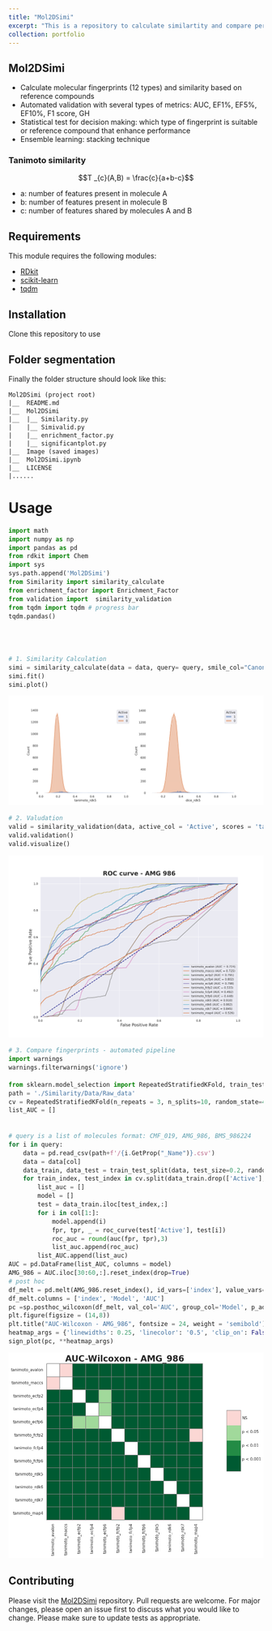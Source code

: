```yaml
---
title: "Mol2DSimi"
excerpt: "This is a repository to calculate similartity and compare performance of different types of fingerprints <br/><img src="/images/Mol2DSimi/simi.jpg" width="500">"
collection: portfolio
---
```



## Mol2DSimi
- Calculate molecular fingerprints (12 types) and similarity based on reference compounds
- Automated validation with several types of metrics: AUC, EF1%, EF5%, EF10%, F1 score, GH
- Statistical test for decision making: which type of fingerprint is suitable or reference compound that enhance performance
- Ensemble learning: stacking technique

### Tanimoto similarity

$$T _{c}(A,B) = \frac{c}{a+b-c}$$

- a: number of features present in molecule A 
- b: number of features present in molecule B 
- c: number of features shared by molecules A and B


## Requirements

This module requires the following modules:

- [RDkit](https://www.rdkit.org/)
- [scikit-learn](https://scikit-learn.org/stable/)
- [tqdm](https://pypi.org/project/tqdm/)

## Installation
Clone this repository to use

## Folder segmentation

Finally the folder structure should look like this:

    Mol2DSimi (project root)
    |__  README.md
    |__  Mol2DSimi
    |__  |__ Similarity.py
    |    |__ Simivalid.py
    |    |__ enrichment_factor.py
    |    |__ significantplot.py
    |__  Image (saved images)
    |__  Mol2DSimi.ipynb 
    |__  LICENSE
    |......

# Usage

```python
import math
import numpy as np
import pandas as pd
from rdkit import Chem
import sys
sys.path.append('Mol2DSimi')
from Similarity import similarity_calculate
from enrichment_factor import Enrichment_Factor
from validation import  similarity_validation
from tqdm import tqdm # progress bar
tqdm.pandas()




# 1. Similarity Calculation
simi = similarity_calculate(data = data, query= query, smile_col="CanonSmiles", active_col='Active')
simi.fit()
simi.plot()
```

<img src='/images/Mol2DSimi/AMG_986_rdk5.png'>

```python
# 2. Valudation
valid = similarity_validation(data, active_col = 'Active', scores = 'tanimoto',plot_type = 'roc', figsize = (14,10), query =i )
valid.validation()
valid.visualize()
```

<img src='/images/Mol2DSimi/AMG_986.png'>

```python
# 3. Compare fingerprints - automated pipeline
import warnings
warnings.filterwarnings('ignore')

from sklearn.model_selection import RepeatedStratifiedKFold, train_test_split
path = './Similarity/Data/Raw_data'
cv = RepeatedStratifiedKFold(n_repeats = 3, n_splits=10, random_state=42)
list_AUC = []


# query is a list of molecules format: CMF_019, AMG_986, BMS_986224 
for i in query:
    data = pd.read_csv(path+f'/{i.GetProp("_Name")}.csv')
    data = data[col]
    data_train, data_test = train_test_split(data, test_size=0.2, random_state=42, stratify = data.Active)
    for train_index, test_index in cv.split(data_train.drop(['Active'], axis =1), data_train['Active']):
        list_auc = []
        model = []
        test = data_train.iloc[test_index,:]
        for i in col[1:]:
            model.append(i)
            fpr, tpr, _ = roc_curve(test['Active'], test[i])
            roc_auc = round(auc(fpr, tpr),3)
            list_auc.append(roc_auc)
        list_AUC.append(list_auc)
AUC = pd.DataFrame(list_AUC, columns = model)
AMG_986 = AUC.iloc[30:60,:].reset_index(drop=True)
# post hoc
df_melt = pd.melt(AMG_986.reset_index(), id_vars=['index'], value_vars=AUC.columns)
df_melt.columns = ['index', 'Model', 'AUC']
pc =sp.posthoc_wilcoxon(df_melt, val_col='AUC', group_col='Model', p_adjust='holm')
plt.figure(figsize = (14,8))
plt.title("AUC-Wilcoxon - AMG_986", fontsize = 24, weight = 'semibold')
heatmap_args = {'linewidths': 0.25, 'linecolor': '0.5', 'clip_on': False, 'square': True, 'cbar_ax_bbox': [0.80, 0.35, 0.04, 0.3]}
sign_plot(pc, **heatmap_args)
```
<img src='/images/Mol2DSimi/AMG_posthoc.png'>

## Contributing

Please visit the [Mol2DSimi](https://github.com/TieuLongPhan/Mol2DSimi) repository.
Pull requests are welcome. For major changes, please open an issue first to discuss what you would like to change. Please make sure to update tests as appropriate.

